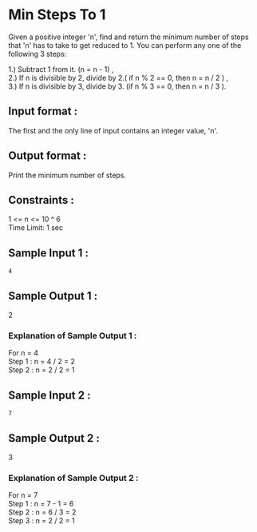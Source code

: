# Min Steps To 1

Given a positive integer 'n', find and return the minimum number of steps that 'n' has to take to get reduced to 1. You can perform any one of the following 3 steps:  

1.) Subtract 1 from it. (n = n - ­1) ,  
2.) If n is divisible by 2, divide by 2.( if n % 2 == 0, then n = n / 2 ) ,  
3.) If n is divisible by 3, divide by 3. (if n % 3 == 0, then n = n / 3 ).    

## Input format :

The first and the only line of input contains an integer value, 'n'.  

## Output format :

Print the minimum number of steps.  

## Constraints :  

1 <= n <= 10 ^ 6  
Time Limit: 1 sec  

## Sample Input 1 :
```
4
```
## Sample Output 1 :

2   

### Explanation of Sample Output 1 :

For n = 4  
Step 1 :  n = 4 / 2  = 2  
Step 2 : n = 2 / 2  =  1   

## Sample Input 2 :
```
7
```
## Sample Output 2 :
  
3  
  
### Explanation of Sample Output 2 :

For n = 7  
Step 1 :  n = 7 ­- 1 = 6  
Step 2 : n = 6  / 3 = 2   
Step 3 : n = 2 / 2 = 1    

